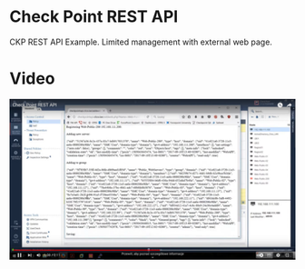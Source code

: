# Check Point REST API
 CKP REST API Example. Limited management with external web page.



# Video

[![Watch the video](/jpg/preview.png)]([https://www.youtube.com/watch?v=x-_zV9VEpoc](https://www.youtube.com/watch?v=uF-Ci-_N4Cs)) 
